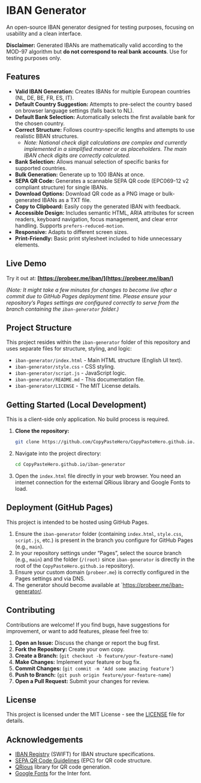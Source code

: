 # IBAN Generator

An open-source IBAN generator designed for testing purposes, focusing on usability and a clean interface.

**Disclaimer:** Generated IBANs are mathematically valid according to the MOD-97 algorithm but **do not correspond to real bank accounts**. Use for testing purposes only.

## Features

*   **Valid IBAN Generation:** Creates IBANs for multiple European countries (NL, DE, BE, FR, ES, IT).
*   **Default Country Suggestion:** Attempts to pre-select the country based on browser language settings (falls back to NL).
*   **Default Bank Selection:** Automatically selects the first available bank for the chosen country.
*   **Correct Structure:** Follows country-specific lengths and attempts to use realistic BBAN structures.
    *   _Note: National check digit calculations are complex and currently implemented in a simplified manner or as placeholders. The main IBAN check digits are correctly calculated._
*   **Bank Selection:** Allows manual selection of specific banks for supported countries.
*   **Bulk Generation:** Generate up to 100 IBANs at once.
*   **SEPA QR Code:** Generates a scannable SEPA QR code (EPC069-12 v2 compliant structure) for single IBANs.
*   **Download Options:** Download QR code as a PNG image or bulk-generated IBANs as a TXT file.
*   **Copy to Clipboard:** Easily copy the generated IBAN with feedback.
*   **Accessible Design:** Includes semantic HTML, ARIA attributes for screen readers, keyboard navigation, focus management, and clear error handling. Supports `prefers-reduced-motion`.
*   **Responsive:** Adapts to different screen sizes.
*   **Print-Friendly:** Basic print stylesheet included to hide unnecessary elements.

## Live Demo

Try it out at: **[https://probeer.me/iban/](https://probeer.me/iban/)**

*(Note: It might take a few minutes for changes to become live after a commit due to GitHub Pages deployment time. Please ensure your repository’s Pages settings are configured correctly to serve from the branch containing the `iban-generator` folder.)*

## Project Structure

This project resides within the `iban-generator` folder of this repository and uses separate files for structure, styling, and logic:

*   `iban-generator/index.html` - Main HTML structure (English UI text).
*   `iban-generator/style.css` - CSS styling.
*   `iban-generator/script.js` - JavaScript logic.
*   `iban-generator/README.md` - This documentation file.
*   `iban-generator/LICENSE` - The MIT License details.

## Getting Started (Local Development)

This is a client-side only application. No build process is required.

1.  **Clone the repository:**
    ```bash
    git clone https://github.com/CopyPasteHero/CopyPasteHero.github.io.git
    ```
2.  Navigate into the project directory:
    ```bash
    cd CopyPasteHero.github.io/iban-generator
    ```
3.  Open the `index.html` file directly in your web browser. You need an internet connection for the external QRious library and Google Fonts to load.

## Deployment (GitHub Pages)

This project is intended to be hosted using GitHub Pages.

1.  Ensure the `iban-generator` folder (containing `index.html`, `style.css`, `script.js`, etc.) is present in the branch you configure for GitHub Pages (e.g., `main`).
2.  In your repository settings under “Pages”, select the source branch (e.g., `main`) and the folder (`/(root)` since `iban-generator` is directly in the root of the `CopyPasteHero.github.io` repository).
3.  Ensure your custom domain (`probeer.me`) is correctly configured in the Pages settings and via DNS.
4.  The generator should become available at `https://probeer.me/iban-generator/.

## Contributing

Contributions are welcome! If you find bugs, have suggestions for improvement, or want to add features, please feel free to:

1.  **Open an Issue:** Discuss the change or report the bug first.
2.  **Fork the Repository:** Create your own copy.
3.  **Create a Branch:** (`git checkout -b feature/your-feature-name`)
4.  **Make Changes:** Implement your feature or bug fix.
5.  **Commit Changes:** (`git commit -m ‘Add some amazing feature’`)
6.  **Push to Branch:** (`git push origin feature/your-feature-name`)
7.  **Open a Pull Request:** Submit your changes for review.

## License

This project is licensed under the MIT License - see the [LICENSE](./LICENSE) file for details.

## Acknowledgements

*   [IBAN Registry](https://www.swift.com/standards/data-standards/iban) (SWIFT) for IBAN structure specifications.
*   [SEPA QR Code Guidelines](https://www.europeanpaymentscouncil.eu/document-library/guidance-documents/sepa-qr-code-guidelines) (EPC) for QR code structure.
*   [QRious](https://github.com/neocotic/qrious) library for QR code generation.
*   [Google Fonts](https://fonts.google.com/) for the Inter font.